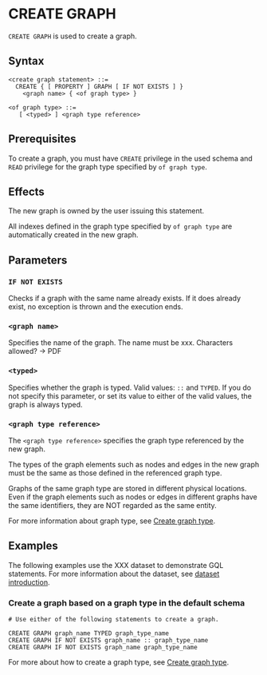 # CREATE GRAPH

`CREATE GRAPH` is used to create a graph.

## Syntax

```
<create graph statement> ::=
  CREATE { [ PROPERTY ] GRAPH [ IF NOT EXISTS ] }
    <graph name> { <of graph type> }

<of graph type> ::=
   [ <typed> ] <graph type reference>  

```

## Prerequisites

To create a graph, you must have `CREATE` privilege in the used schema and `READ` privilege for the graph type specified by `of graph type`.

## Effects

The new graph is owned by the user issuing this statement.  

All indexes defined in the graph type specified by `of graph type` are automatically created in the new graph.


## Parameters

### `IF NOT EXISTS`

Checks if a graph with the same name already exists. If it does already exist, no exception is thrown and the execution ends.
 

### `<graph name>`

Specifies the name of the graph. The name must be xxx. Characters allowed? -> PDF

### `<typed>`

Specifies whether the graph is typed. Valid values: `::` and `TYPED`. If you do not specify this parameter, or set its value to either of the valid values, the graph is always typed.

### `<graph type reference>`

The `<graph type reference>` specifies the graph type referenced by the new
graph. 

The types of the graph elements such as nodes and edges in the new graph must be the same as those defined in the referenced graph type. 

 Graphs of the same graph type are stored in different physical locations. Even if the graph elements such as nodes or edges in different graphs have the same identifiers, they are NOT regarded as the same entity.

For more information about graph type, see [Create graph type]().

## Examples

The following examples use the XXX dataset to demonstrate GQL statements. For more information about the dataset, see [dataset introduction](../../overview/sample-dataset.md).

### Create a graph based on a graph type in the default schema
```
# Use either of the following statements to create a graph.

CREATE GRAPH graph_name TYPED graph_type_name
CREATE GRAPH IF NOT EXISTS graph_name :: graph_type_name
CREATE GRAPH IF NOT EXISTS graph_name graph_type_name
```
For more about how to create a graph type, see [Create graph type]().
